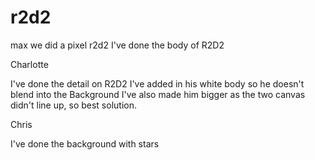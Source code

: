 # r2d2
max
we did a pixel r2d2
I've done the body of R2D2

Charlotte

I've done the detail on R2D2
I've added in his white body so he doesn't blend into the Background
I've also made him bigger as the two canvas didn't line up, so best solution.

Chris

I've done the background with stars
